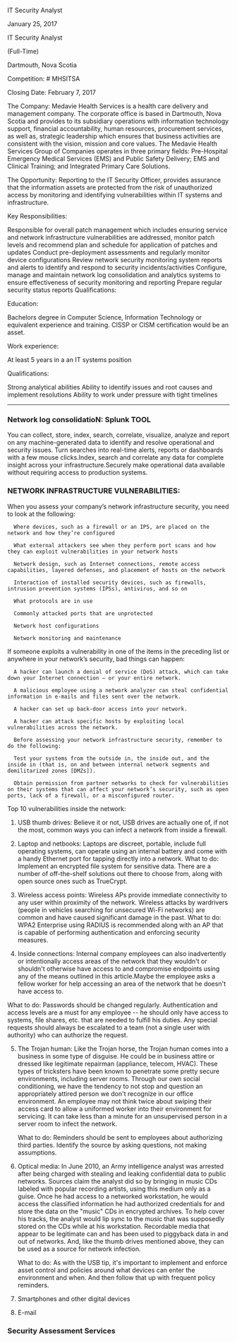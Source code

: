 IT Security Analyst

January 25, 2017

IT Security Analyst

(Full-Time)

Dartmouth, Nova Scotia

Competition: # MHSITSA

Closing Date: February 7, 2017

The Company:
Medavie Health Services is a health care delivery and management company. The corporate office is based in Dartmouth, Nova Scotia and provides to its subsidiary operations with information technology support, financial accountability, human resources, procurement services, as well as, strategic leadership which ensures that business activities are consistent with the vision, mission and core values. The Medavie Health Services Group of Companies operates in three primary fields: Pre-Hospital Emergency Medical Services (EMS) and Public Safety Delivery; EMS and Clinical Training; and Integrated Primary Care Solutions.

The Opportunity:
Reporting to the IT Security Officer, provides assurance that the information assets are protected from the risk of unauthorized access by monitoring and identifying vulnerabilities within IT systems and infrastructure.

Key Responsibilities:

Responsible for overall patch management which includes ensuring service and network infrastructure vulnerabilities are addressed, monitor patch levels and recommend plan and schedule for application of patches and updates
Conduct pre-deployment assessments and regularly monitor device configurations
Review network security monitoring system reports and alerts to identify and respond to security incidents/activities
Configure, manage and maintain network log consolidation and analytics systems to ensure effectiveness of security monitoring and reporting
Prepare regular security status reports 
Qualifications:

Education:

Bachelors degree in Computer Science, Information Technology or equivalent
experience and training. CISSP or CISM certification would be an asset.

Work experience: 

At least 5 years in a an IT systems position

Qualifications: 

Strong analytical abilities
Ability to identify issues and root causes and implement resolutions
Ability to work under pressure with tight timelines


***********************************************************************************

### Network log consolidatioN:  Splunk TOOL

You can collect, store, index, search, correlate, visualize, analyze and report on any machine-generated data to identify and resolve operational and security issues. Turn searches into real-time alerts, reports or dashboards with a few mouse clicks.Index, search and correlate any data for complete insight across your infrastructure.Securely make operational data available without requiring access to production systems.


### NETWORK INFRASTRUCTURE VULNERABILITIES:

When you assess your company’s network infrastructure security, you need to look at the following:

      Where devices, such as a firewall or an IPS, are placed on the network and how they’re configured

      What external attackers see when they perform port scans and how they can exploit vulnerabilities in your network hosts

      Network design, such as Internet connections, remote access capabilities, layered defenses, and placement of hosts on the network

      Interaction of installed security devices, such as firewalls, intrusion prevention systems (IPSs), antivirus, and so on

      What protocols are in use

      Commonly attacked ports that are unprotected

      Network host configurations

      Network monitoring and maintenance

If someone exploits a vulnerability in one of the items in the preceding list or anywhere in your network’s security, bad things can happen:

      A hacker can launch a denial of service (DoS) attack, which can take down your Internet connection — or your entire network.

      A malicious employee using a network analyzer can steal confidential information in e-mails and files sent over the network.

      A hacker can set up back-door access into your network.

      A hacker can attack specific hosts by exploiting local vulnerabilities across the network.

      Before assessing your network infrastructure security, remember to do the following:

      Test your systems from the outside in, the inside out, and the inside in (that is, on and between internal network segments and demilitarized zones [DMZs]).

      Obtain permission from partner networks to check for vulnerabilities on their systems that can affect your network’s security, such as open ports, lack of a firewall, or a misconfigured router.

Top 10 vulnerabilities inside the network:
1. USB thumb drives:  Believe it or not, USB drives are actually one of, if not the most, common ways you can infect a network from inside a firewall.
2. Laptop and netbooks:  Laptops are discreet, portable, include full operating systems, can operate using an internal battery and come with a handy Ethernet port for tapping directly into a network.
    What to do: Implement an encrypted file system for sensitive data. There are a number of off-the-shelf solutions out there to choose from, along with open source ones such as TrueCrypt.
    
3. Wireless access points: Wireless APs provide immediate connectivity to any user within proximity of the network. Wireless attacks by wardrivers (people in vehicles searching for unsecured Wi-Fi networks) are common and have caused significant damage in the past.
      What to do: WPA2 Enterprise using RADIUS is recommended along with an AP that is capable of performing authentication and enforcing security measures.
      
4. Inside connections:  Internal company employees can also inadvertently or intentionally access areas of the network that they wouldn't or shouldn't otherwise have access to and compromise endpoints using any of the means outlined in this article.Maybe the employee asks a fellow worker for help accessing an area of the network that he doesn't have access to.

  What to do: Passwords should be changed regularly. Authentication and access levels are a must for any employee -- he should only have access to systems, file shares, etc. that are needed to fulfill his duties. Any special requests should always be escalated to a team (not a single user with authority) who can authorize the request.
  
5. The Trojan human:  Like the Trojan horse, the Trojan human comes into a business in some type of disguise. He  could be in business attire or dressed like legitimate repairman (appliance, telecom, HVAC). These types of tricksters have been known to penetrate some pretty secure environments, including server rooms. Through our own social conditioning, we have the tendency to not stop and question an appropriately attired person we don't recognize in our office environment. An employee may not think twice about swiping their access card to allow a uniformed worker into their environment for servicing. It can take less than a minute for an unsupervised person in a server room to infect the network.

   What to do: Reminders should be sent to employees about authorizing third parties. Identify the source by asking questions, not making assumptions.
   
6. Optical media:  In June 2010, an Army intelligence analyst was arrested after being charged with stealing and leaking confidential data to public networks. Sources claim the analyst did so by bringing in music CDs labeled with popular recording artists, using this medium only as a guise. Once he had access to a networked workstation, he would access the classified information he had authorized credentials for and store the data on the "music" CDs in encrypted archives. To help cover his tracks, the analyst would lip sync to the music that was supposedly stored on the CDs while at his workstation. Recordable media that appear to be legitimate can and has been used to piggyback data in and out of networks. And, like the thumb drives mentioned above, they can be used as a source for network infection.

    What to do: As with the USB tip, it's important to implement and enforce asset control and policies around what devices can enter the environment and when. And then follow that up with frequent policy reminders.
    
7. Smartphones and other digital devices
8. E-mail


### Security Assessment Services

